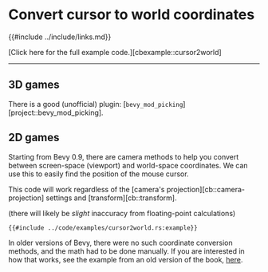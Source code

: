 # Convert cursor to world coordinates

{{#include ../include/links.md}}

[Click here for the full example code.][cbexample::cursor2world]

---

## 3D games

There is a good (unofficial) plugin:
[`bevy_mod_picking`][project::bevy_mod_picking].

## 2D games

Starting from Bevy 0.9, there are camera methods to help you convert between
screen-space (viewport) and world-space coordinates. We can use this to easily
find the position of the mouse cursor.

This code will work regardless of the [camera's projection][cb::camera-projection]
settings and [transform][cb::transform].

(there will likely be *slight* inaccuracy from floating-point calculations)

```rust,no_run,noplayground
{{#include ../code/examples/cursor2world.rs:example}}
```

In older versions of Bevy, there were no such coordinate conversion methods, and
the math had to be done manually. If you are interested in how that works, see
the example from an old version of the book,
[here](https://github.com/bevy-cheatbook/bevy-cheatbook/blob/5baa8f74860068e9d0714cd2864d4c026acccdc7/src/code/examples/cursor2world.rs).

